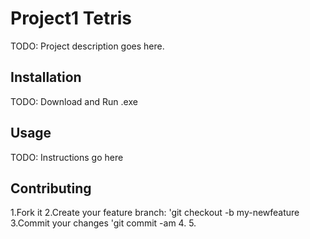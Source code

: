 # Project1 Tetris

TODO: Project description goes here.

## Installation

TODO: Download and Run .exe

## Usage

TODO: Instructions go here

## Contributing

1.Fork it
2.Create your feature branch: 'git checkout -b my-newfeature
3.Commit your changes 'git commit -am 
4.
5.